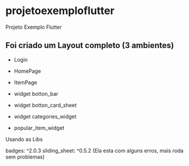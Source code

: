 # projetoexemploflutter

Projeto Exemplo Flutter

## Foi criado um Layout completo (3 ambientes) 

- Login
- HomePage
- ItemPage

- widget botton_bar
- widget botton_card_sheet
- widget categories_widget
- popular_item_widget

Usando as Libs

badges: ^2.0.3
sliding_sheet: ^0.5.2 (Ela esta com alguns erros, mais roda sem problemas)